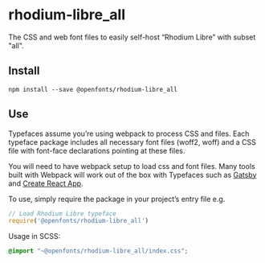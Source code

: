 
# rhodium-libre_all

The CSS and web font files to easily self-host “Rhodium Libre” with subset "all".

## Install

`npm install --save @openfonts/rhodium-libre_all`

## Use

Typefaces assume you’re using webpack to process CSS and files. Each typeface
package includes all necessary font files (woff2, woff) and a CSS file with
font-face declarations pointing at these files.

You will need to have webpack setup to load css and font files. Many tools built
with Webpack will work out of the box with Typefaces such as [Gatsby](https://github.com/gatsbyjs/gatsby)
and [Create React App](https://github.com/facebookincubator/create-react-app).

To use, simply require the package in your project’s entry file e.g.

```javascript
// Load Rhodium Libre typeface
require('@openfonts/rhodium-libre_all')
```

Usage in SCSS:
```scss
@import "~@openfonts/rhodium-libre_all/index.css";
```
